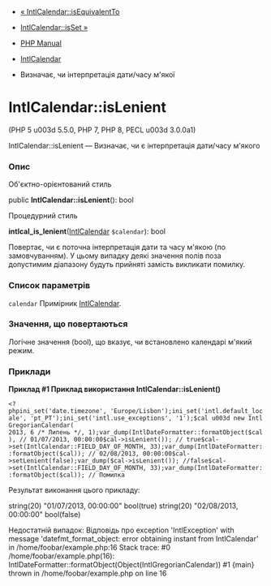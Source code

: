 - [« IntlCalendar::isEquivalentTo](intlcalendar.isequivalentto.md)
- [IntlCalendar::isSet »](intlcalendar.isset.md)

- [PHP Manual](index.md)
- [IntlCalendar](class.intlcalendar.md)
- Визначає, чи інтерпретація дати/часу м'якої

# IntlCalendar::isLenient

(PHP 5 u003d 5.5.0, PHP 7, PHP 8, PECL u003d 3.0.0a1)

IntlCalendar::isLenient — Визначає, чи є інтерпретація
дати/часу м'якого

### Опис

Об'єктно-орієнтований стиль

public **IntlCalendar::isLenient**(): bool

Процедурний стиль

**intlcal_is_lenient**([IntlCalendar](class.intlcalendar.md)
`$calendar`): bool

Повертає, чи є поточна інтерпретація дати та часу м'якою (по
замовчуванням). У цьому випадку деякі значення полів поза допустимим
діапазону будуть прийняті замість викликати помилку.

### Список параметрів

`calendar`
Примірник [IntlCalendar](class.intlcalendar.md).

### Значення, що повертаються

Логічне значення (bool), що вказує, чи встановлено календарі
м'який режим.

### Приклади

**Приклад #1 Приклад використання **IntlCalendar::isLenient()****

` <?phpini_set('date.timezone', 'Europe/Lisbon');ini_set('intl.default_locale', 'pt_PT');ini_set('intl.use_exceptions', '1');$cal u003d new IntlGregorianCalendar( 2013, 6 /* Липень */, 1);var_dump(IntlDateFormatter::formatObject($cal), // 01/07/2013, 00:00:00$cal->isLenient()); // true$cal->set(IntlCalendar::FIELD_DAY_OF_MONTH, 33);var_dump(IntlDateFormatter::formatObject($cal)); // 02/08/2013, 00:00:00$cal->setLenient(false);var_dump($cal->isLenient()); //false$cal->set(IntlCalendar::FIELD_DAY_OF_MONTH, 33);var_dump(IntlDateFormatter::formatObject($cal)); // Помилка `

Результат виконання цього прикладу:

string(20) "01/07/2013, 00:00:00"
bool(true)
string(20) "02/08/2013, 00:00:00"
bool(false)

Недостатній випадок: Відповідь про exception 'IntlException' with message 'datefmt_format_object: error obtaining instant from IntlCalendar' in /home/foobar/example.php:16
Stack trace:
#0 /home/foobar/example.php(16): IntlDateFormatter::formatObject(Object(IntlGregorianCalendar))
#1 {main}
thrown in /home/foobar/example.php on line 16
